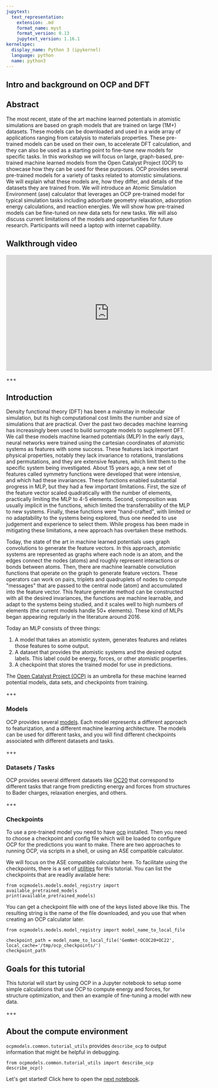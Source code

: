 ```yaml
---
jupytext:
  text_representation:
    extension: .md
    format_name: myst
    format_version: 0.13
    jupytext_version: 1.16.1
kernelspec:
  display_name: Python 3 (ipykernel)
  language: python
  name: python3
---
```


Intro and background on OCP and DFT
----------

## Abstract

The most recent, state of the art machine learned potentials in atomistic simulations are based on graph models that are trained on large (1M+) datasets. These models can be downloaded and used in a wide array of applications ranging from catalysis to materials properties. These pre-trained models can be used on their own, to accelerate DFT calculation, and they can also be used as a starting point to fine-tune new models for specific tasks. In this workshop we will focus on large, graph-based, pre-trained  machine learned models from the Open Catalyst Project (OCP) to showcase how they can be used for these purposes. OCP provides several pre-trained models for a variety of tasks related to atomistic simulations. We will explain what these models are, how they differ, and details of the datasets they are trained from.  We will introduce an Atomic Simulation Environment (ase) calculator that leverages an OCP pre-trained model for typical simulation tasks including adsorbate geometry relaxation, adsorption energy calculations, and reaction energies. We will show how pre-trained models can be fine-tuned on new data sets for new tasks. We will also discuss current limitations of the models and opportunities for future research. Participants will need a laptop with internet capability. 

## Walkthrough video 

<iframe width="560" height="315" src="https://www.youtube.com/embed/0wb0FTa7SV0?si=6gPgj0Pv9jfNT8Go" title="YouTube video player" frameborder="0" allow="accelerometer; autoplay; clipboard-write; encrypted-media; gyroscope; picture-in-picture; web-share" referrerpolicy="strict-origin-when-cross-origin" allowfullscreen></iframe>

+++

## Introduction

Density functional theory (DFT) has been a mainstay in molecular simulation, but its high computational cost limits the number and size of simulations that are practical. Over the past two decades machine learning has increasingly been used to build surrogate models to supplement DFT. We call these models machine learned potentials (MLP) In the early days, neural networks were trained using the cartesian coordinates of atomistic systems as features with some success. These features lack important physical properties, notably they lack invariance to rotations, translations and permutations, and they are extensive features, which limit them to the specific system being investigated. About 15 years ago, a new set of features called symmetry functions were developed that were intensive, and which had these invariances. These functions enabled substantial progress in MLP, but they had a few important limitations. First, the size of the feature vector scaled quadratically with the number of elements, practically limiting the MLP to 4-5 elements. Second, composition was usually implicit in the functions, which limited the transferrability of the MLP to new systems. Finally, these functions were "hand-crafted", with limited or no adaptability to the systems being explored, thus one needed to use judgement and experience to select them. While progess has been made in mitigating these limitations, a new approach has overtaken these methods.

Today, the state of the art in machine learned potentials uses graph convolutions to generate the feature vectors. In this approach, atomistic systems are represented as graphs where each node is an atom, and the edges connect the nodes (atoms) and roughly represent interactions or bonds between atoms. Then, there are machine learnable convolution functions that operate on the graph to generate feature vectors. These operators can work on pairs, triplets and quadruplets of nodes to compute "messages" that are passed to the central node (atom) and accumulated into the feature vector. This feature generate method can be constructed with all the desired invariances, the functions are machine learnable, and adapt to the systems being studied, and it scales well to high numbers of elements (the current models handle 50+ elements). These kind of MLPs began appearing regularly in the literature around 2016.

Today an MLP consists of three things:

1. A model that takes an atomistic system, generates features and relates those features to some output.
2. A dataset that provides the atomistic systems and the desired output labels. This label could be energy, forces, or other atomistic properties.
3. A checkpoint that stores the trained model for use in predictions.

The [Open Catalyst Project (OCP)](https://github.com/Open-Catalyst-Project) is an umbrella for these machine learned potential models, data sets, and checkpoints from training. 

+++

### Models

OCP provides several [models](../core/MODELS). Each model represents a different approach to featurization, and a different machine learning architecture. The models can be used for different tasks, and you will find different checkpoints associated with different datasets and tasks. 

+++

### Datasets / Tasks

OCP provides several different datasets like [OC20](../core/datasets/oc20) that correspond to different tasks that range from predicting energy and forces from structures to Bader charges, relaxation energies, and others.

+++

### Checkpoints

To use a pre-trained model you need to have [ocp](https://github.com/Open-Catalyst-Project/ocp) installed. Then you need to choose a checkpoint and config file which will be loaded to configure OCP for the predictions you want to make. There are two approaches to running OCP, via scripts in a shell, or using an ASE compatible calculator.

We will focus on the ASE compatible calculator here. To facilitate using the checkpoints, there is a set of [utilities](./ocp-tutorial) for this tutorial. You can list the checkpoints that are readily available here:

```{code-cell} ipython3
from ocpmodels.models.model_registry import available_pretrained_models
print(available_pretrained_models)
```

You can get a checkpoint file with one of the keys listed above like this. The resulting string is the name of the file downloaded, and you use that when creating an OCP calculator later.

```{code-cell} ipython3
from ocpmodels.models.model_registry import model_name_to_local_file

checkpoint_path = model_name_to_local_file('GemNet-OCOC20+OC22', local_cache='/tmp/ocp_checkpoints/')
checkpoint_path
```

## Goals for this tutorial

This tutorial will start by using OCP in a Jupyter notebook to setup some simple calculations that use OCP to compute energy and forces, for structure optimization, and then an example of fine-tuning a model with new data.

+++

## About the compute environment

`ocpmodels.common.tutorial_utils`  provides `describe_ocp` to output information that might be helpful in debugging.

```{code-cell} ipython3
from ocpmodels.common.tutorial_utils import describe_ocp
describe_ocp()
```

Let's get started! Click here to open the [next notebook](./OCP-introduction).
